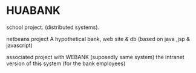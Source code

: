 HUABANK
=======

school project. (distributed systems). 

netbeans project
A hypothetical bank, web site &amp; db (based on java ,jsp & javascript)


associated project with WEBANK (suposedly same system) the intranet version of this system (for the bank employees)
